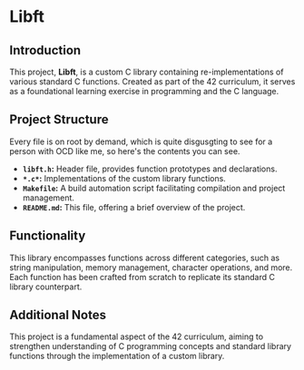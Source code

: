 # Libft

## Introduction
This project, **Libft**, is a custom C library containing re-implementations of various standard C functions. Created as part of the 42 curriculum, it serves as a foundational learning exercise in programming and the C language.

## Project Structure
Every file is on root by demand, which is quite disgusgting to see for a person with OCD like me, so here's the contents you can see.
- **`libft.h`:** Header file, provides function prototypes and declarations.
- **`*.c*`:** Implementations of the custom library functions.
- **`Makefile`:** A build automation script facilitating compilation and project management.
- **`README.md`:** This file, offering a brief overview of the project.

## Functionality
This library encompasses functions across different categories, such as string manipulation, memory management, character operations, and more. Each function has been crafted from scratch to replicate its standard C library counterpart.

## Additional Notes
This project is a fundamental aspect of the 42 curriculum, aiming to strengthen understanding of C programming concepts and standard library functions through the implementation of a custom library.
